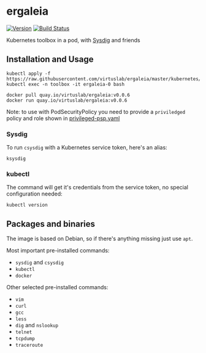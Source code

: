 # ergaleia
[![Version](https://img.shields.io/badge/version-v0.0.6-brightgreen.svg)](https://quay.io/virtuslab/ergaleia:v0.0.6)
[![Build Status](https://secure.travis-ci.org/VirtusLab/ergaleia.svg?branch=master)](http://travis-ci.org/VirtusLab/ergaleia)


Kubernetes toolbox in a pod, with [Sysdig](https://github.com/draios/sysdig) and friends

## Installation and Usage

    kubectl apply -f https://raw.githubusercontent.com/virtuslab/ergaleia/master/kubernetes/ergaleia.yaml
    kubectl exec -n toolbox -it ergaleia-0 bash

    docker pull quay.io/virtuslab/ergaleia:v0.0.6
    docker run quay.io/virtuslab/ergaleia:v0.0.6

Note: to use with PodSecurityPolicy you need to provide a `priviledged` policy and role shown in [privileged-psp.yaml](kubernetes/privileged-psp.yaml)

### Sysdig

To run `csysdig` with a Kubernetes service token, here's an alias:

    ksysdig
    
### kubectl

The command will get it's credentials from the service token, no special configuration needed:

    kubectl version

## Packages and binaries

The image is based on Debian, so if there's anything missing just use `apt`.

Most important pre-installed commands:
- `sysdig` and `csysdig`
- `kubectl`
- `docker`

Other selected pre-installed commands:
- `vim`
- `curl`
- `gcc`
- `less`
- `dig` and `nslookup`
- `telnet`
- `tcpdump`
- `traceroute`
